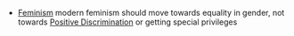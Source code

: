 - [Feminism]() modern feminism should move towards equality in gender, not towards [Positive Discrimination]() or getting special privileges
